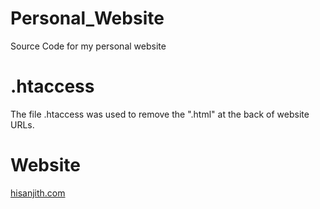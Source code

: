 # Personal_Website
Source Code for my personal website

# .htaccess

The file .htaccess was used to remove the ".html" at the back of website URLs.

# Website
<a href="hisanjit.com"  target="_blank" rel="noopener noreferrer">hisanjith.com</a>

